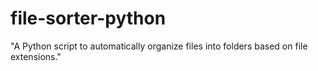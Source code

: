 # file-sorter-python
"A Python script to automatically organize files into folders based on file extensions."
